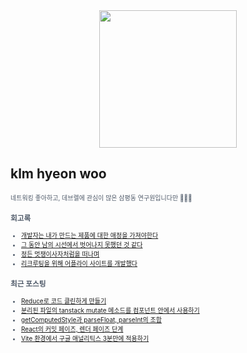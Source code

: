 
<div align="center">
  
<img src="https://render.gitanimals.org/farms/klmhyeonwoo" height="220"/>

</div>

## klm hyeon woo

<span style="color:#4E5968; font-size:10px;">
네트워킹 좋아하고, 데브렐에 관심이 많은 삼평동 연구원입니다만 🏄🏼‍♂️

### 회고록
- [개발자는 내가 만드는 제품에 대한 애정을 가져야한다](https://klmhyeonwooo.tistory.com/122)<br>
- [그 동안 남의 시선에서 벗어나지 못했던 것 같다](https://klmhyeonwooo.tistory.com/65)<br>
- [정든 멋쟁이사자처럼을 떠나며](https://klmhyeonwooo.tistory.com/89)<br>
- [리크루팅을 위해 어플라이 사이트를 개발했다](https://klmhyeonwooo.tistory.com/74)<br>

### 최근 포스팅
- [Reduce로 코드 클린하게 만들기](https://klmhyeonwooo.tistory.com/135)<br>
- [분리된 파일의 tanstack mutate 메소드를 컴포넌트 안에서 사용하기](https://klmhyeonwooo.tistory.com/134)<br>
- [getComputedStyle과 parseFloat, parseInt의 조합](https://klmhyeonwooo.tistory.com/133)<br>
- [React의 커밋 페이즈, 렌더 페이즈 단계](https://klmhyeonwooo.tistory.com/132)<br>
- [Vite 환경에서 구글 애널리틱스 3분만에 적용하기](https://klmhyeonwooo.tistory.com/131)<br>
